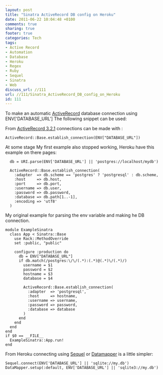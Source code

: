 ```yaml
---
layout: post
title: "Sinatra ActiveRecord DB config on Heroku"
date: 2011-06-22 10:04:48 +0100 
comments: true
sharing: true
footer: true
categories: Tech
tags:
- Active Record
- Automation
- Database
- Heroku
- Regex
- Ruby
- Sequel
- Sinatra
- Web
discuss_url: //111
url: //111/Sinatra_ActiveRecord_DB_config_on_Heroku
id: 111
---
```

To make an automatic [ActiveRecord][] database connection using ENV\['DATABASE_URL'\] The following snippet can be used:

From [ActiveRecord 3.2.1](http://apidock.com/rails/v3.2.1/ActiveRecord/Base/establish_connection/class) connections can be made with :

    ActiveRecord::Base.establish_connection(ENV["DATABASE_URL"])

At some stage My first example also stopped working, Heroku have this example on there pages:

      db = URI.parse(ENV['DATABASE_URL'] || 'postgres://localhost/mydb')

      ActiveRecord::Base.establish_connection(
        :adapter  => db.scheme == 'postgres' ? 'postgresql' : db.scheme,
        :host     => db.host,
        :port     => db.port,
        :username => db.user,
        :password => db.password,
        :database => db.path[1..-1],
        :encoding => 'utf8'
      )


My original example for parsing the env variable and making he DB connection.

    module ExampleSinatra
      class App < Sinatra::Base
        use Rack::MethodOverride
        set :public, "public"

        configure :production do
          db = ENV["DATABASE_URL"]
          if db.match(/postgres:\/\/(.*):(.*)@(.*)\/(.*)/) 
            username = $1
            password = $2
            hostname = $3
            database = $4

            ActiveRecord::Base.establish_connection(
              :adapter  => 'postgresql',
              :host     => hostname,
              :username => username,
              :password => password,
              :database => database
            )
          end
        end
      end
    end
    if $0 == __FILE__
      ExampleSinatra::App.run!
    end

From Heroku connecting using [Sequel][] or [Datamapper][] is a little simpler:

    Sequel.connect(ENV['DATABASE_URL'] || 'sqlite://my.db')
    DataMapper.setup(:default, ENV['DATABASE_URL'] || 'sqlite3://my.db')

[ActiveRecord]: http://api.rubyonrails.org/classes/ActiveRecord/Base.html
[Sequel]: http://sequel.rubyforge.org/
[Datamapper]: http://datamapper.org/
